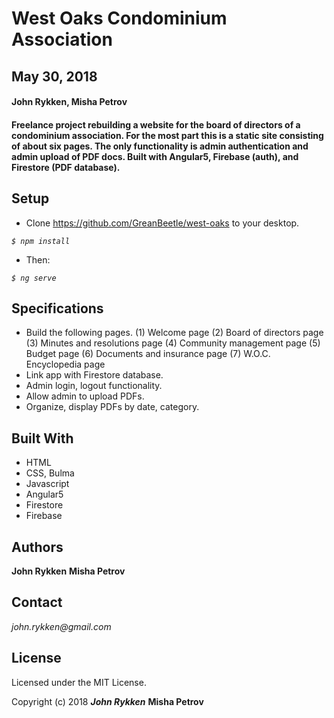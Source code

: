 # West Oaks Condominium Association

## May 30, 2018

#### John Rykken, Misha Petrov

#### Freelance project rebuilding a website for the board of directors of a condominium association. For the most part this is a static site consisting of about six pages. The only functionality is admin authentication and admin upload of PDF docs. Built with Angular5, Firebase (auth), and Firestore (PDF database).       

## Setup

* Clone https://github.com/GreanBeetle/west-oaks to your desktop.



_`$ npm install`_

* Then:

_`$ ng serve`_

## Specifications

* Build the following pages. (1) Welcome page (2) Board of directors page (3) Minutes and resolutions page (4) Community management page (5) Budget page (6) Documents and insurance page (7) W.O.C. Encyclopedia page  
* Link app with Firestore database.
* Admin login, logout  functionality.
* Allow admin to upload PDFs.
* Organize, display PDFs by date, category.

## Built With

* HTML
* CSS, Bulma
* Javascript
* Angular5
* Firestore
* Firebase

## Authors

**John Rykken** **Misha Petrov**

## Contact

_john.rykken@gmail.com_

## License

Licensed under the MIT License.

  <!-- ## Acknowledgments -->

Copyright (c) 2018 **_John Rykken_** **Misha Petrov**
